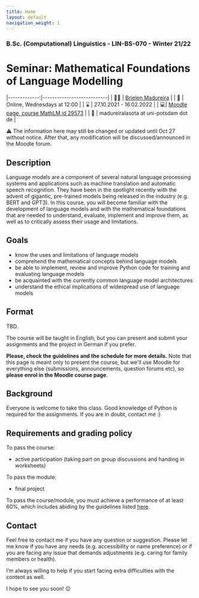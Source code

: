 ```yaml
---
title: Home
layout: default
navigation_weight: 1
---
```


### B.Sc. (Computational) Linguistics - LIN-BS-070 - Winter 21/22
# Seminar: Mathematical Foundations of Language Modelling

|-------------:|---------------------------|
| :woman_teacher:   | [Brielen Madureira](<https://www.ling.uni-potsdam.de/~madureiralasota/>)   |
| :date: | Online, Wednesdays at 12:00 |
| :hourglass: | 27.10.2021 - 16.02.2022 |
| :computer:| [Moodle page, course MathLM id 29573](<https://moodle2.uni-potsdam.de/course/view.php?id=29573>) |
| :e-mail:  |  madureiralasota at uni-potsdam dot de |

:warning: The information here may still be changed or updated until Oct 27
without notice. After that, any modification will be discussed/announced
in the Moodle forum.

## Description
Language models are a component of several natural language processing systems
and applications such as machine translation and automatic speech recognition.
They have been in the spotlight recently with the advent of gigantic,
pre-trained models being released in the industry (e.g. BERT and GPT3).
In this course, you will become familiar with the development of language models
and with the mathematical foundations that are needed to understand, evaluate,
implement and improve them, as well as to critically assess their usage and
limitations.

## Goals
- know the uses and limitations of language models
- comprehend the mathematical concepts behind language models
- be able to implement, review and improve Python code for training and evaluating language models
- be acquainted with the currently common language model architectures
- understand the ethical implications of widespread use of language models

## Format

TBD.

The course will be taught in English, but you can present and submit your
assignments and the project in German if you prefer.

**Please, check the guidelines and the schedule for more details.**
Note that this page is meant only to present the course, but we'll use Moodle
for everything else (submissions, announcements, question forums etc),
so **please enrol in the Moodle course page**.

## Background
Everyone is welcome to take this class. Good knowledge of Python is required
for the assignments. If you are in doubt, contact me :)

## Requirements and grading policy

To pass the course:
- active participation (taking part on group discussions and handing in worksheets)

To pass the module:
- final project

To pass the course/module, you must achieve a performance of at least 60%,
which includes abiding by the guidelines
listed [here](https://briemadu.github.io/mathLM/guidelines).

## Contact
Feel free to contact me if you have any question or suggestion.
Please let me know if you have any needs
(e.g. accessibility or name preference) or if you are facing any issue that
demands adjustments (e.g. caring for family members or health).

I’m always willing to help if you start facing extra difficulties
with the content as well.  

I hope to see you soon! :wink:
